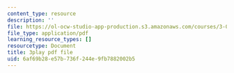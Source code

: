```yaml
---
content_type: resource
description: ''
file: https://ol-ocw-studio-app-production.s3.amazonaws.com/courses/3-091sc-introduction-to-solid-state-chemistry-fall-2010/6af69b28e57b736f244e9fb7882002b5_Fg78tInX5Vg.pdf
file_type: application/pdf
learning_resource_types: []
resourcetype: Document
title: 3play pdf file
uid: 6af69b28-e57b-736f-244e-9fb7882002b5
---
```

